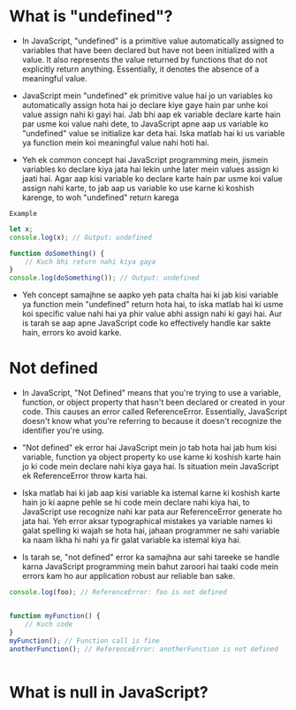 





# What is "undefined"?


- In JavaScript, "undefined" is a primitive value automatically assigned to variables that have been declared but have not been initialized with a value. It also represents the value returned by functions that do not explicitly return anything. Essentially, it denotes the absence of a meaningful value.



- JavaScript mein "undefined" ek primitive value hai jo un variables ko automatically assign hota hai jo declare kiye gaye hain par unhe koi value assign nahi ki gayi hai. Jab bhi aap ek variable declare karte hain par usme koi value nahi dete, to JavaScript apne aap us variable ko "undefined" value se initialize kar deta hai. Iska matlab hai ki us variable ya function mein koi meaningful value nahi hoti hai.


- Yeh ek common concept hai JavaScript programming mein, jismein variables ko declare kiya jata hai lekin unhe later mein values assign ki jaati hai. Agar aap kisi variable ko declare karte hain par usme koi value assign nahi karte, to jab aap us variable ko use karne ki koshish karenge, to woh "undefined" return karega


`Example`
`````javascript
let x;
console.log(x); // Output: undefined

function doSomething() {
    // Kuch bhi return nahi kiya gaya
}
console.log(doSomething()); // Output: undefined

`````


- Yeh concept samajhne se aapko yeh pata chalta hai ki jab kisi variable ya function mein "undefined" return hota hai, to iska matlab hai ki usme koi specific value nahi hai ya phir value abhi assign nahi ki gayi hai. Aur is tarah se aap apne JavaScript code ko effectively handle kar sakte hain, errors ko avoid karke.



# Not defined


-  In JavaScript, "Not Defined" means that you're trying to use a variable, function, or object property that hasn't been declared or created in your code. This causes an error called ReferenceError. Essentially, JavaScript doesn't know what you're referring to because it doesn't recognize the identifier you're using.


- "Not defined" ek error hai JavaScript mein jo tab hota hai jab hum kisi variable, function ya object property ko use karne ki koshish karte hain jo ki code mein declare nahi kiya gaya hai. Is situation mein JavaScript ek ReferenceError throw karta hai.

- Iska matlab hai ki jab aap kisi variable ka istemal karne ki koshish karte hain jo ki aapne pehle se hi code mein declare nahi kiya hai, to JavaScript use recognize nahi kar pata aur ReferenceError generate ho jata hai. Yeh error aksar typographical mistakes ya variable names ki galat spelling ki wajah se hota hai, jahaan programmer ne sahi variable ka naam likha hi nahi ya fir galat variable ka istemal kiya hai.

- Is tarah se, "not defined" error ka samajhna aur sahi tareeke se handle karna JavaScript programming mein bahut zaroori hai taaki code mein errors kam ho aur application robust aur reliable ban sake.



`````javascript
console.log(foo); // ReferenceError: foo is not defined


function myFunction() {
    // Kuch code
}
myFunction(); // Function call is fine
anotherFunction(); // ReferenceError: anotherFunction is not defined



`````

# What is null in JavaScript?